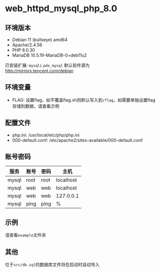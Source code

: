 # web_httpd_mysql_php_8.0

## 环境版本

- Debian 11 (bullseye) amd64
- Apache/2.4.56
- PHP 8.0.30
- MariaDB 10.5.19-MariaDB-0+deb11u2

已安装扩展: `mysqli` `pdo_mysql`
默认软件源为 http://mirrors.tencent.com/debian

## 环境变量

- FLAG: 设置flag，如不覆盖flag.sh则默认写入到`/flag`，如需要单独设置flag存储到数据，请查看示例

## 配置文件

- php.ini: /usr/local/etc/php/php.ini
- 000-default.conf: /etc/apache2/sites-available/000-default.conf

## 账号密码

|服务|账号|密码|主机|
|-|-|-|-|
|mysql|root|root|localhost|
|mysql|web|web|localhost|
|mysql|web|web|127.0.0.1|
|mysql|ping|ping|%|

## 示例

请查看`example`文件夹

## 其他

位于`src/db.sql`的数据库文件将在启动时自动导入
